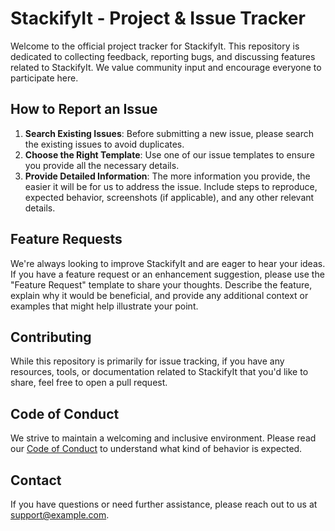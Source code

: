 # StackifyIt - Project & Issue Tracker

Welcome to the official project tracker for StackifyIt. This repository is dedicated to collecting feedback, reporting bugs, and discussing features related to StackifyIt. We value community input and encourage everyone to participate here.

## How to Report an Issue

1. **Search Existing Issues**: Before submitting a new issue, please search the existing issues to avoid duplicates.
2. **Choose the Right Template**: Use one of our issue templates to ensure you provide all the necessary details.
3. **Provide Detailed Information**: The more information you provide, the easier it will be for us to address the issue. Include steps to reproduce, expected behavior, screenshots (if applicable), and any other relevant details.

## Feature Requests

We're always looking to improve StackifyIt and are eager to hear your ideas. If you have a feature request or an enhancement suggestion, please use the "Feature Request" template to share your thoughts. Describe the feature, explain why it would be beneficial, and provide any additional context or examples that might help illustrate your point.

## Contributing

While this repository is primarily for issue tracking, if you have any resources, tools, or documentation related to StackifyIt that you'd like to share, feel free to open a pull request.

## Code of Conduct

We strive to maintain a welcoming and inclusive environment. Please read our [Code of Conduct](LINK_TO_CODE_OF_CONDUCT.md) to understand what kind of behavior is expected.

## Contact

If you have questions or need further assistance, please reach out to us at [support@example.com](mailto:support@stackifyit.com).

